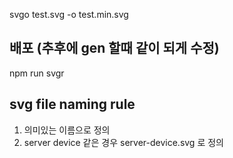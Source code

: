 svgo test.svg -o test.min.svg

## 배포 (추후에 gen 할때 같이 되게 수정)

npm run svgr

## svg file naming rule

1. 의미있는 이름으로 정의
2. server device 같은 경우 server-device.svg 로 정의
